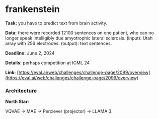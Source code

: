 # frankenstein

**Task:** you have to predict text from brain activity.

**Data:** there were recorded 12100 sentences on one patient, who can no longer speak intelligibly due amyotrophic lateral sclerosis. (input):  Utah array with 256 electrodes. (output): text sentences.

**Deadline:** June 2, 2024

**Details:** perhaps competition at ICML 24 

**Link:** [https://eval.ai/web/challenges/challenge-page/2099/overview](https://eval.ai/web/challenges/challenge-page/2099/overview)



### Architecture

**North Star:**

VQVAE -> MAE -> Perciever (projector) ->  LLAMA 3. 